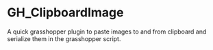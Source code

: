# GH_ClipboardImage
A quick grasshopper plugin to paste images to and from clipboard and serialize them in the grasshopper script.
